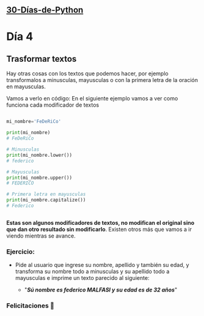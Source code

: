 ## [30-Días-de-Python](./..)

# Día 4

## Trasformar textos

Hay otras cosas con los textos que podemos hacer, por ejemplo transformalos a minusculas, mayusculas o con la primera letra de la oración en mayusculas.

Vamos a verlo en código:
En el siguiente ejemplo vamos a ver como funciona cada modificador de textos

```python

mi_nombre='FeDeRiCo'

print(mi_nombre)
# FeDeRiCo

# Minusculas
print(mi_nombre.lower())
# federico

# Mayusculas
print(mi_nombre.upper())
# FEDERICO

# Primera letra en mayusculas
print(mi_nombre.capitalize())
# Federico



```

**Estas son algunos modificadores de textos, no modifican el original sino que dan otro resultado sin modificarlo**. Existen otros más que vamos a ir viendo mientras se avance.

### Ejercicio:

- Pide al usuario que ingrese su nombre, apellido y también su edad, y transforma su nombre todo a minusculas y su apellido todo a mayusculas e imprime un texto parecido al siguiente:

  - "**_Sú nombre es federico MALFASI y su edad es de 32 años_**"

### Felicitaciones 🎊
